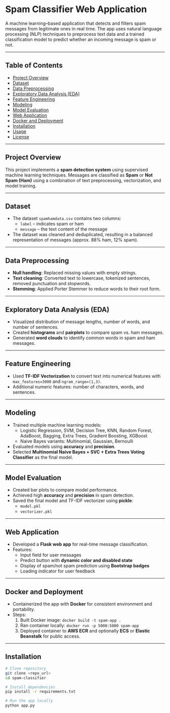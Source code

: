 # Spam Classifier Web Application

A machine learning–based application that detects and filters spam messages from legitimate ones in real time. The app uses natural language processing (NLP) techniques to preprocess text data and a trained classification model to predict whether an incoming message is spam or not.

---

## Table of Contents
- [Project Overview](#project-overview)
- [Dataset](#dataset)
- [Data Preprocessing](#data-preprocessing)
- [Exploratory Data Analysis (EDA)](#exploratory-data-analysis-eda)
- [Feature Engineering](#feature-engineering)
- [Modeling](#modeling)
- [Model Evaluation](#model-evaluation)
- [Web Application](#web-application)
- [Docker and Deployment](#docker-and-deployment)
- [Installation](#installation)
- [Usage](#usage)
- [License](#license)

---

## Project Overview
This project implements a **spam detection system** using supervised machine learning techniques. Messages are classified as **Spam** or **Not Spam (Ham)** using a combination of text preprocessing, vectorization, and model training.

---

## Dataset
- The dataset `spamhamdata.csv` contains two columns:  
  - `label` – indicates spam or ham  
  - `message` – the text content of the message  
- The dataset was cleaned and deduplicated, resulting in a balanced representation of messages (approx. 88% ham, 12% spam).

---

## Data Preprocessing
- **Null handling**: Replaced missing values with empty strings.  
- **Text cleaning**: Converted text to lowercase, tokenized sentences, removed punctuation and stopwords.  
- **Stemming**: Applied Porter Stemmer to reduce words to their root form.  

---

## Exploratory Data Analysis (EDA)
- Visualized distribution of message lengths, number of words, and number of sentences.  
- Created **histograms** and **pairplots** to compare spam vs. ham messages.  
- Generated **word clouds** to identify common words in spam and ham messages.

---

## Feature Engineering
- Used **TF-IDF Vectorization** to convert text into numerical features with `max_features=3000` and `ngram_range=(1,3)`.  
- Additional numeric features: number of characters, words, and sentences.

---

## Modeling
- Trained multiple machine learning models:
  - Logistic Regression, SVM, Decision Tree, KNN, Random Forest, AdaBoost, Bagging, Extra Trees, Gradient Boosting, XGBoost  
  - Naive Bayes variants: Multinomial, Gaussian, Bernoulli  
- Evaluated models using **accuracy** and **precision**.  
- Selected **Multinomial Naive Bayes + SVC + Extra Trees Voting Classifier** as the final model.

---

## Model Evaluation
- Created bar plots to compare model performance.  
- Achieved high **accuracy** and **precision** in spam detection.  
- Saved the final model and TF-IDF vectorizer using **pickle**:
  - `model.pkl`
  - `vectorizer.pkl`

---

## Web Application
- Developed a **Flask web app** for real-time message classification.  
- Features:
  - Input field for user messages
  - Predict button with **dynamic color and disabled state**
  - Display of spam/not spam prediction using **Bootstrap badges**
  - Loading indicator for user feedback

---

## Docker and Deployment
- Containerized the app with **Docker** for consistent environment and portability.  
- Steps:
  1. Built Docker image: `docker build -t spam-app .`  
  2. Ran container locally: `docker run -p 5000:5000 spam-app`  
  3. Deployed container to **AWS ECR** and optionally **ECS** or **Elastic Beanstalk** for public access.

---

## Installation
```bash
# Clone repository
git clone <repo_url>
cd spam-classifier

# Install dependencies
pip install -r requirements.txt

# Run the app locally
python app.py

